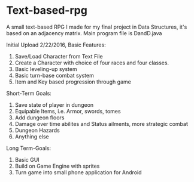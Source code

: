 # Text-based-rpg
A small text-based RPG I made for my final project in Data Structures, it's based on an adjacency matrix.
Main program file is DandD.java

Initial Upload 2/22/2016, Basic Features:
1) Save/Load Character from Text File
2) Create a Character with choice of four races and four classes.
3) Basic leveling-up system
4) Basic turn-base combat system
5) Item and Key based progression through game

Short-Term Goals:
1) Save state of player in dungeon
2) Equipable Items, i.e. Armor, swords, tomes
3) Add dungeon floors
4) Damage over time abilites and Status ailments, more strategic combat
5) Dungeon Hazards
6) Anything else

Long Term-Goals:
1) Basic GUI
2) Build on Game Engine with sprites
3) Turn game into small phone application for Android

